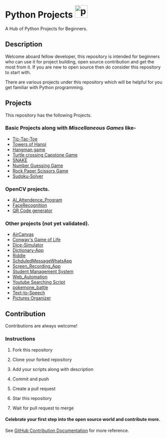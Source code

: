 
# Python Projects <a href="https://emoji.gg/emoji/1887_python"><img src="https://cdn3.emoji.gg/emojis/1887_python.png" width="40px" height="40px" alt="python"></a>
A Hub of Python Projects for Beginners.




## Description

Welcome aboard fellow developer, this repository is intended for beginners who can use it for project building, open source contribution and get the most from it.
If you are new to open source then do consider this repository to start with.

There are various projects under this repository which will be helpful for you get familiar with Python programming.



## Projects

This repository has the following Projects.
### Basic Projects along with *Miscellaneous Games* like- 
- [Tic-Tac-Toe](https://github.com/Shahrayar123/Python-Projects/tree/master/Tic-Tac-Toe)
- [Towers of Hanoi](https://github.com/Shahrayar123/Python-Projects/tree/master/Towers%20of%20Hanoi)
- [Hangman game](https://github.com/Shahrayar123/Python-Projects/tree/master/Hangman%20Game)
- [Turtle crossing Capstone Game](https://github.com/Shahrayar123/Python-Projects/tree/master/Turtle%20Crossing%20Capstone%20Game)
- [SNAKE](https://github.com/Shahrayar123/Python-Projects/tree/master/SNAKE)
- [Number Guessing Game](https://github.com/Shahrayar123/Python-Projects/tree/master/Number%20Guessing%20Game)
- [Rock Paper Scissors Game](https://github.com/Shahrayar123/Python-Projects/tree/master/Rock%20Paper%20Scissors%20Game)
- [Sudoku-Solver](https://github.com/Shahrayar123/Python-Projects/tree/master/Sudoku-Solver)

### OpenCV projects.

- [AI_Attendence_Program](https://github.com/Shahrayar123/Python-Projects/tree/master/AI_Attendence_Program)
- [FaceRecognition](https://github.com/Shahrayar123/Python-Projects/tree/master/FaceRecgonition)
- [QR Code generator](https://github.com/Shahrayar123/Python-Projects/tree/master/QR%20Code)

### Other projects (not yet validated).
- [AirCanvas](https://github.com/Shahrayar123/Python-Projects/tree/master/AirCanvas)
- [Conway's Game of Life](https://github.com/Shahrayar123/Python-Projects/tree/master/Conway's%20Game%20of%20Life)
- [Dice-Simulator](https://github.com/Shahrayar123/Python-Projects/tree/master/Dice-Simulator)
- [Dictionary-App](https://github.com/Shahrayar123/Python-Projects/tree/master/Dictionary-App)
- [Riddle](https://github.com/Shahrayar123/Python-Projects/tree/master/Riddle)
- [SchduledMessageWhatsApp](https://github.com/Shahrayar123/Python-Projects/tree/master/SchduledMessageWhatsApp)
- [Screen_Recording_App](https://github.com/Shahrayar123/Python-Projects/tree/master/Screen_Recording_App)
- [Student Management System](https://github.com/Shahrayar123/Python-Projects/tree/master/Student%20Management%20System)
- [Web_Automation](https://github.com/Shahrayar123/Python-Projects/tree/master/Web_Automation)
- [Youtube Searching Script](https://github.com/Shahrayar123/Python-Projects/tree/master/Youtube%20Searching%20Script)
- [pokemone_battle](https://github.com/Shahrayar123/Python-Projects/tree/master/pokemone_battle.py)
- [Text-to-Speech](https://github.com/Shahrayar123/Python-Projects/tree/master/Text-to-Speech)
- [Pictures Organizer](https://github.com/Shahrayar123/Python-Projects/tree/master/Pictures%20Organizer)

## Contribution

Contributions are always welcome!



### Instructions
1. Fork this repository

2. Clone your forked repository

3. Add your scripts along with description

4. Commit and push

5. Create a pull request

6. Star this repository

7. Wait for pull request to merge




#### Celebrate your first step into the open source world and contribute more.

See [GitHub Contribution Documentation](https://docs.github.com/en/get-started/quickstart/contributing-to-projects) for more reference.


